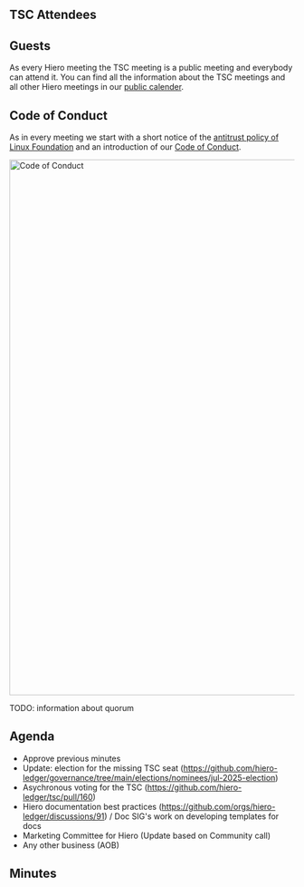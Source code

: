 ## TSC Attendees

## Guests

As every Hiero meeting the TSC meeting is a public meeting and everybody can attend it.
You can find all the information about the TSC meetings and all other Hiero meetings in our [public calender](https://zoom-lfx.platform.linuxfoundation.org/meetings/hiero?view=week).

## Code of Conduct

As in every meeting we start with a short notice of the [antitrust policy of Linux Foundation](https://www.linuxfoundation.org/legal/antitrust-policy)
and an introduction of our [Code of Conduct](https://www.lfdecentralizedtrust.org/code-of-conduct).

<img width="945" alt="Code of Conduct" src="https://github.com/user-attachments/assets/3a187bc9-65ae-461e-bb46-7ce0db8e32cf">

TODO: information about quorum

## Agenda

- Approve previous minutes
- Update: election for the missing TSC seat (https://github.com/hiero-ledger/governance/tree/main/elections/nominees/jul-2025-election)
- Asychronous voting for the TSC (https://github.com/hiero-ledger/tsc/pull/160)
- Hiero documentation best practices (https://github.com/orgs/hiero-ledger/discussions/91) / Doc SIG's work on developing templates for docs
- Marketing Committee for Hiero (Update based on Community call)
- Any other business (AOB)

## Minutes
